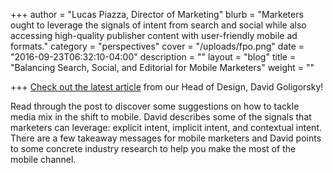 +++
author = "Lucas Piazza, Director of Marketing"
blurb = "Marketers ought to leverage the signals of intent from search and social while also accessing high-quality publisher content with user-friendly mobile ad formats."
category = "perspectives"
cover = "/uploads/fpo.png"
date = "2016-09-23T06:32:10-04:00"
description = ""
layout = "blog"
title = "Balancing Search, Social, and Editorial for Mobile Marketers"
weight = ""

+++
[Check out the latest article](http://medium.com/@dgoligorsky/balancing-search-social-and-editorial-for-mobile-marketers-4409f06ad810#.f5kpo9my3) from our Head of Design, David Goligorsky!

Read through the post to discover some suggestions on how to tackle media mix in the shift to mobile. David describes some of the signals that marketers can leverage: explicit intent, implicit intent, and contextual intent. There are a few takeaway messages for mobile marketers and David points to some concrete industry research to help you make the most of the mobile channel.